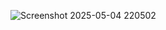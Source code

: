 ![Screenshot 2025-05-04 220502](https://github.com/user-attachments/assets/234e7a84-bbe2-4bcb-b53d-d0e80b7a10c6)
